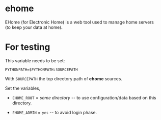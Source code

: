 # ehome
EHome (for Electronic Home) is a web tool used to manage home servers (to keep your data at home).


# For testing

This variable needs to be set:

	PYTHONPATH=$PYTHONPATH:SOURCEPATH

With `SOURCEPATH` the top directory path of **ehome** sources.

Set the variables,

* `EHOME_ROOT` = _some directory_ -- to use configuration/data based on this directory.

* `EHOME_ADMIN` = `yes` -- to avoid login phase.

